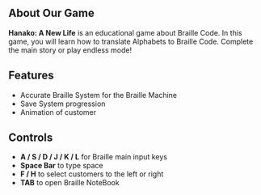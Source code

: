 ## About Our Game
**Hanako: A New Life** is an educational game about Braille Code. In this game, you will learn how to translate Alphabets to Braille Code. Complete the main story or play endless mode!
## Features
- Accurate Braille System for the Braille Machine
- Save System progression
- Animation of customer
## Controls
- **A / S / D / J / K / L** for Braille main input keys
- **Space Bar** to type space
- **F / H** to select customers to the left or right
- **TAB** to open Braille NoteBook

